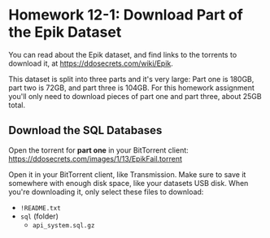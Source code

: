 # Homework 12-1: Download Part of the Epik Dataset

You can read about the Epik dataset, and find links to the torrents to download it, at https://ddosecrets.com/wiki/Epik.

This dataset is split into three parts and it's very large: Part one is 180GB, part two is 72GB, and part three is 104GB. For this homework assignment you'll only need to download pieces of part one and part three, about 25GB total.

## Download the SQL Databases

Open the torrent for **part one** in your BitTorrent client: https://ddosecrets.com/images/1/13/EpikFail.torrent

Open it in your BitTorrent client, like Transmission. Make sure to save it somewhere with enough disk space, like your datasets USB disk. When you're downloading it, only select these files to download:

- `!README.txt`
- `sql` (folder)
  - `api_system.sql.gz`
